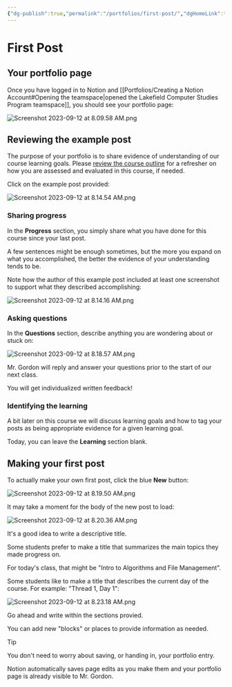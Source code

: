 ```yaml
---
{"dg-publish":true,"permalink":"/portfolios/first-post/","dgHomeLink":true}
---
```


# First Post

## Your portfolio page

Once you have logged in to Notion and [[Portfolios/Creating a Notion Account#Opening the teamspace\|opened the Lakefield Computer Studies Program teamspace]], you should see your portfolio page:

![Screenshot 2023-09-12 at 8.09.58 AM.png](/img/user/Media/Screenshot%202023-09-12%20at%208.09.58%20AM.png)

## Reviewing the example post

The purpose of your portfolio is to share evidence of understanding of our course learning goals. Please [review the course outline](https://drive.google.com/file/d/1dRBdmlN6Gu955Lw10bWbd8QZ2_GojEEB/view) for a refresher on how you are assessed and evaluated in this course, if needed.

Click on the example post provided:

![Screenshot 2023-09-12 at 8.14.54 AM.png](/img/user/Media/Screenshot%202023-09-12%20at%208.14.54%20AM.png)

### Sharing progress

In the **Progress** section, you simply share what you have done for this course since your last post.

A few sentences might be enough sometimes, but the more you expand on what you accomplished, the better the evidence of your understanding tends to be.

Note how the author of this example post included at least one screenshot to support what they described accomplishing:

![Screenshot 2023-09-12 at 8.14.16 AM.png](/img/user/Media/Screenshot%202023-09-12%20at%208.14.16%20AM.png)

### Asking questions

In the **Questions** section, describe anything you are wondering about or stuck on:

![Screenshot 2023-09-12 at 8.18.57 AM.png](/img/user/Media/Screenshot%202023-09-12%20at%208.18.57%20AM.png)

Mr. Gordon will reply and answer your questions prior to the start of our next class.

You will get individualized written feedback!

### Identifying the learning

A bit later on this course we will discuss learning goals and how to tag your posts as being appropriate evidence for a given learning goal.

Today, you can leave the **Learning** section blank.

## Making your first post

To actually make your own first post, click the blue **New** button:

![Screenshot 2023-09-12 at 8.19.50 AM.png](/img/user/Media/Screenshot%202023-09-12%20at%208.19.50%20AM.png)

It may take a moment for the body of the new post to load:

![Screenshot 2023-09-12 at 8.20.36 AM.png](/img/user/Media/Screenshot%202023-09-12%20at%208.20.36%20AM.png)

It's a good idea to write a descriptive title.

Some students prefer to make a title that summarizes the main topics they made progress on.

For today's class, that might be "Intro to Algorithms and File Management".

Some students like to make a title that describes the current day of the course. For example: "Thread 1, Day 1":

![Screenshot 2023-09-12 at 8.23.18 AM.png](/img/user/Media/Screenshot%202023-09-12%20at%208.23.18%20AM.png)

Go ahead and write within the sections provied.

You can add new "blocks" or places to provide information as needed.

> [!TIP]
> You don't need to worry about saving, or handing in, your portfolio entry.
> 
> Notion automatically saves page edits as you make them and your portfolio page is already visible to Mr. Gordon.
